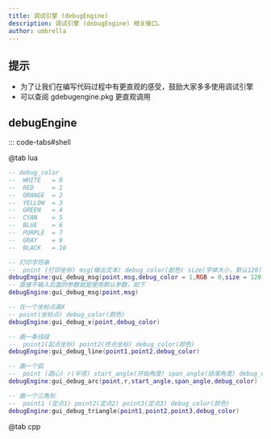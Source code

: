```yaml
---
title: 调试引擎 (debugEngine)
description: 调试引擎 (debugEngine) 相关接口。
author: umbrella
---
```


<!-- more -->

## 提示

- 为了让我们在编写代码过程中有更直观的感受，鼓励大家多多使用调试引擎
- 可以查阅 gdebugengine.pkg 更直观调用

## debugEngine
::: code-tabs#shell

@tab lua

```lua
-- debug_color
--  WHITE   = 0
--  RED     = 1
--  ORANGE  = 2
--  YELLOW  = 3
--  GREEN   = 4
--  CYAN    = 5
--  BLUE    = 6
--  PURPLE  = 7
--  GRAY    = 9
--  BLACK   = 10

-- 打印字符串
--  point (打印坐标) msg(输出文本) debug_color(颜色) size(字体大小，默认120)
debugEngine:gui_debug_msg(point,msg,debug_color = 1,RGB = 0,size = 120)
-- 直接不输入后面的参数就是使用默认参数，如下
debugEngine:gui_debug_msg(point,msg)

-- 在一个坐标点画X
-- point(坐标点) debug_color(颜色)
debugEngine:gui_debug_x(point,debug_color)

-- 画一条线段
--  point1(起点坐标) point2(终点坐标) debug_color(颜色)
debugEngine:gui_debug_line(point1,point2,debug_color)

-- 画一个弧
--  point (圆心) r(半径) start_angle(开始角度) span_angle(结束角度) debug_color(颜色)
debugEngine:gui_debug_arc(point,r,start_angle,span_angle,debug_color)

-- 画一个三角形
--  point1 (定点1) point2(定点2) point3(定点3) debug_color(颜色)
debugEngine:gui_debug_triangle(point1,point2,point3,debug_color)
```

@tab cpp

```cpp

```